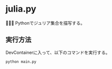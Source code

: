 # julia.py

🦀🦀🦀 Pythonでジュリア集合を描写する。  

## 実行方法

DevContainerに入って、以下のコマンドを実行する。  

```shell
python main.py
```

